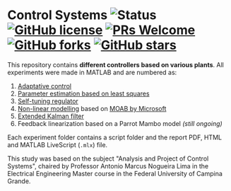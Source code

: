 # Control Systems ![Status](https://img.shields.io/static/v1?style=flat&logo=github&label=status&message=on%20going&color=blue) [![GitHub license](https://img.shields.io/github/license/debOliveira/Intelligent-Systems.svg)](https://github.com/debOliveira/Intelligent-Systems/blob/master/LICENSE) [![PRs Welcome](https://img.shields.io/badge/PRs-welcome-brightgreen.svg)](http://makeapullrequest.com)  [![GitHub forks](https://img.shields.io/github/forks/debOliveira/Intelligent-Systems.svg?style=social&label=Fork&maxAge=2592000)](https://GitHub.com/debOliveira/Intelligent-Systems/network/) [![GitHub stars](https://img.shields.io/github/stars/debOliveira/Intelligent-Systems.svg?style=social&label=Star&maxAge=2592000)](https://GitHub.com/debOliveira/Intelligent-Systems/stargazers/)

This repository contains **different controllers based on various plants**. All experiments were made in MATLAB and are numbered as:

1. [Adaptative control](https://github.com/debOliveira/Control-Systems/tree/main/Exp%201%20-%20Adaptative%20control)
2. [Parameter estimation based on least squares](https://github.com/debOliveira/Control-Systems/tree/main/Exp%202%20-%20Parameter%20estimation)
3. [Self-tuning regulator](https://github.com/debOliveira/Control-Systems/tree/main/Exp%203%20-%20Self%20tuning%20regulator)
4. [Non-linear modelling](https://github.com/debOliveira/Control-Systems/tree/main/Exp%204%20-%20MOAB) based on [MOAB by Microsoft](https://microsoft.github.io/moab/)
5. [Extended Kalman filter](https://github.com/debOliveira/Control-Systems/tree/main/Exp%205%20-%20Extended%20Kalman%20filter)
6. Feedback linearization based on a Parrot Mambo model _(still ongoing)_

Each experiment folder contains a script folder and the report PDF, HTML and MATLAB LiveScript (`.mlx`) file. 

This study was based on the subject "Analysis and Project of Control Systems", chaired by Professor Antonio Marcus Nogueira Lima in the Electrical Engineering Master 
course in the Federal University of Campina Grande.

